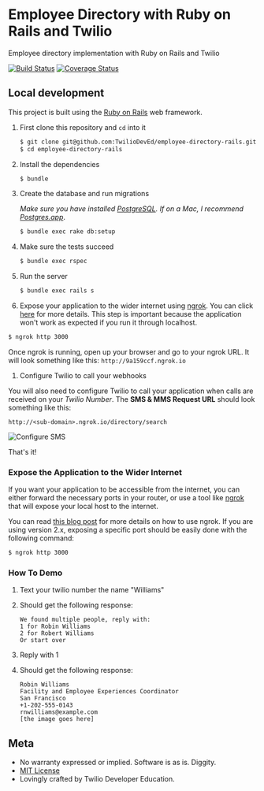 # Employee Directory with Ruby on Rails and Twilio

Employee directory implementation with Ruby on Rails and Twilio

[![Build Status](https://travis-ci.org/TwilioDevEd/employee-directory-rails.svg?branch=master)](https://travis-ci.org/TwilioDevEd/employee-directory-rails)
[![Coverage Status](https://coveralls.io/repos/github/TwilioDevEd/employee-directory-rails/badge.svg?branch=master)](https://coveralls.io/github/TwilioDevEd/employee-directory-rails?branch=master)

## Local development

This project is built using the [Ruby on Rails](http://rubyonrails.org/) web framework.

1. First clone this repository and `cd` into it

   ```bash
   $ git clone git@github.com:TwilioDevEd/employee-directory-rails.git
   $ cd employee-directory-rails
   ```

1. Install the dependencies

   ```bash
   $ bundle
   ```

1. Create the database and run migrations

   _Make sure you have installed [PostgreSQL](http://www.postgresql.org/). If on
   a Mac, I recommend [Postgres.app](http://postgresapp.com)_.

   ```bash
   $ bundle exec rake db:setup
   ```

1. Make sure the tests succeed

   ```bash
   $ bundle exec rspec
   ```

1. Run the server

   ```bash
   $ bundle exec rails s
   ```

1. Expose your application to the wider internet using [ngrok](http://ngrok.com). You can click
  [here](#expose-the-application-to-the-wider-internet) for more details. This step
  is important because the application won't work as expected if you run it through
  localhost.

  ```bash
  $ ngrok http 3000
  ```

  Once ngrok is running, open up your browser and go to your ngrok URL. It will
  look something like this: `http://9a159ccf.ngrok.io`

1. Configure Twilio to call your webhooks

  You will also need to configure Twilio to call your application when calls are received
  on your _Twilio Number_. The **SMS & MMS Request URL** should look something like this:

  ```
  http://<sub-domain>.ngrok.io/directory/search
  ```

  ![Configure SMS](http://howtodocs.s3.amazonaws.com/twilio-number-config-all-med.gif)


That's it!

### Expose the Application to the Wider Internet

If you want your application to be accessible from the internet, you can either
forward the necessary ports in your router, or use a tool like
[ngrok](https://ngrok.com/) that will expose your local host to the internet.

You can read [this blog post](https://www.twilio.com/blog/2015/09/6-awesome-reasons-to-use-ngrok-when-testing-webhooks.html)
for more details on how to use ngrok. If you are using version 2.x, exposing
a specific port should be easily done with the following command:

```bash
$ ngrok http 3000
```

### How To Demo
1. Text your twilio number the name "Williams"
1. Should get the following response:

   ```
   We found multiple people, reply with:
   1 for Robin Williams
   2 for Robert Williams
   Or start over
   ```
1. Reply with 1
1. Should get the following response:

   ```
   Robin Williams
   Facility and Employee Experiences Coordinator
   San Francisco
   +1-202-555-0143
   rnwilliams@example.com
   [the image goes here]
   ```

## Meta

* No warranty expressed or implied. Software is as is. Diggity.
* [MIT License](http://www.opensource.org/licenses/mit-license.html)
* Lovingly crafted by Twilio Developer Education.
